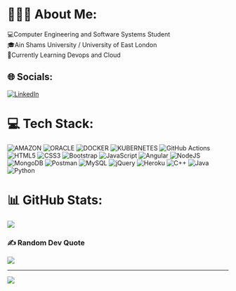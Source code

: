 # 👨🏻‍💻 About Me:
💻Computer Engineering and Software Systems Student<br>🎓Ain Shams University / University of East London<br>
📝Currently Learning Devops and Cloud 


## 🌐 Socials:
[![LinkedIn](https://img.shields.io/badge/LinkedIn-%230077B5.svg?logo=linkedin&logoColor=white)](https://www.linkedin.com/in/kareem-moataz-19975b253/) 

# 💻 Tech Stack:
![AMAZON](https://img.shields.io/badge/AMAZON-%23232F3E.svg?style=for-the-badge&logo=AMAZON&logoColor=white) 
![ORACLE](https://img.shields.io/badge/ORACLE-%23F80000.svg?style=for-the-badge&logo=ORACLE&logoColor=white) 
![DOCKER](https://img.shields.io/badge/DOCKER-%232496ED.svg?style=for-the-badge&logo=DOCKER&logoColor=white) 
![KUBERNETES](https://img.shields.io/badge/KUBERNETES-%23326CE5.svg?style=for-the-badge&logo=KUBERNETES&logoColor=white) 
![GitHub Actions](https://img.shields.io/badge/github%20actions-%232671E5.svg?style=for-the-badge&logo=githubactions&logoColor=white)
![HTML5](https://img.shields.io/badge/html5-%23E44D26.svg?style=for-the-badge&logo=html5&logoColor=white) 
![CSS3](https://img.shields.io/badge/css3-%231572B6.svg?style=for-the-badge&logo=css3&logoColor=white) 
![Bootstrap](https://img.shields.io/badge/bootstrap-%23563D7C.svg?style=for-the-badge&logo=bootstrap&logoColor=white) 
![JavaScript](https://img.shields.io/badge/javascript-%23F7DF1E.svg?style=for-the-badge&logo=javascript&logoColor=black)
![Angular](https://img.shields.io/badge/angular-%23DD0031.svg?style=for-the-badge&logo=angular&logoColor=white) 
![NodeJS](https://img.shields.io/badge/node.js-%23339933?style=for-the-badge&logo=node.js&logoColor=white) 
![MongoDB](https://img.shields.io/badge/MongoDB-%234ea94b.svg?style=for-the-badge&logo=mongodb&logoColor=white)
![Postman](https://img.shields.io/badge/Postman-FF6C37?style=for-the-badge&logo=postman&logoColor=white) 
![MySQL](https://img.shields.io/badge/mysql-%2300f.svg?style=for-the-badge&logo=mysql&logoColor=white) 
![jQuery](https://img.shields.io/badge/jquery-%230769AD.svg?style=for-the-badge&logo=jquery&logoColor=white) 
![Heroku](https://img.shields.io/badge/heroku-%23430098.svg?style=for-the-badge&logo=heroku&logoColor=white) 
![C++](https://img.shields.io/badge/c++-%2300599C.svg?style=for-the-badge&logo=c%2B%2B&logoColor=white) 
![Java](https://img.shields.io/badge/java-%23ED8B00.svg?style=for-the-badge&logo=java&logoColor=white) 
![Python](https://img.shields.io/badge/python-3670A0?style=for-the-badge&logo=python&logoColor=white)

# 📊 GitHub Stats:
![](https://github-readme-stats.vercel.app/api/top-langs/?username=KareemMoataz02&theme=dark&hide_border=false&include_all_commits=false&count_private=false&layout=compact)

### ✍️ Random Dev Quote
![](https://quotes-github-readme.vercel.app/api?type=horizontal&theme=tokyonight)

---
[![](https://visitcount.itsvg.in/api?id=KareemMoataz02&icon=0&color=0)](https://visitcount.itsvg.in)



